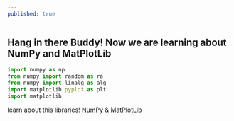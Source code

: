 ```yaml
---
published: true
---
```

## Hang in there Buddy! Now we are learning about NumPy and MatPlotLib

```javascript
import numpy as np
from numpy import random as ra
from numpy import linalg as alg
import matplotlib.pyplot as plt
import matplotlib

```

learn about this libraries! [NumPy](https://numpy.org/learn/) & [MatPlotLib](https://matplotlib.org/tutorials/index.html)